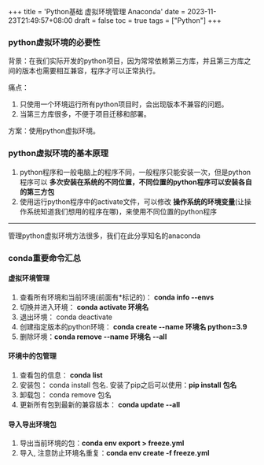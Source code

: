 +++
title = 'Python基础 虚拟环境管理 Anaconda'
date = 2023-11-23T21:49:57+08:00
draft = false
toc = true
tags = ["Python"]
+++

### python虚拟环境的必要性

背景：在我们实际开发的python项目，因为常常依赖第三方库，并且第三方库之间的版本也需要相互兼容，程序才可以正常执行。

痛点：

1. 只使用一个环境运行所有python项目时，会出现版本不兼容的问题。
2. 当第三方库很多，不便于项目迁移和部署。

方案：使用python虚拟环境。

### python虚拟环境的基本原理

1. python程序和一般电脑上的程序不同，一般程序只能安装一次，但是python程序可以 __多次安装在系统的不同位置，不同位置的python程序可以安装各自的第三方包__
2. 使用运行python程序中的activate文件，可以修改 __操作系统的环境变量__(让操作系统知道我们想用的程序在哪)，来使用不同位置的python程序

---

管理python虚拟环境方法很多，我们在此分享知名的anaconda

### conda重要命令汇总

#### 虚拟环境管理

1. 查看所有环境和当前环境(前面有*标记的)： __conda info --envs__
2. 切换并进入环境： __conda activate 环境名__
3. 退出环境： conda deactivate
4. 创建指定版本的python环境： __conda create --name 环境名 python=3.9__
5. 删除环境：__conda remove --name 环境名 --all__

#### 环境中的包管理

1. 查看包的信息： __conda list__
2. 安装包： conda install 包名.  安装了pip之后可以使用：__pip install 包名__
3. 卸载包： conda remove 包名
4. 更新所有包到最新的兼容版本： __conda update --all__

#### 导入导出环境包

1. 导出当前环境的包：__conda env export > freeze.yml__
2. 导入, 注意防止环境名重复：__conda env create -f freeze.yml__